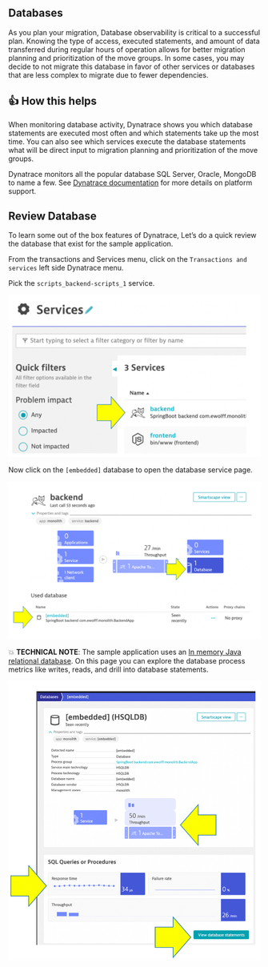 ## Databases

As you plan your migration, Database observability is critical to a successful plan. Knowing the type of access, executed statements, and amount of data transferred during regular hours of operation allows for better migration planning and prioritization of the move groups. In some cases, you may decide to not migrate this database in favor of other services or databases that are less complex to migrate due to fewer dependencies.

## 👍 How this helps 

When monitoring database activity, Dynatrace shows you which database statements are executed most often and which statements take up the most time. You can also see which services execute the database statements what will be direct input to migration planning and prioritization of the move groups.

Dynatrace monitors all the popular database SQL Server, Oracle, MongoDB to name a few. See [Dynatrace documentation](https://www.dynatrace.com/platform/database-monitoring/) for more details on platform support.

## Review Database

To learn some out of the box features of Dynatrace, Let’s do a quick review the database that exist for the sample application.

From the transactions and Services menu, click on the `Transactions and services` left side Dynatrace menu.

Pick the `scripts_backend-scripts_1` service.

![image](../../../assets/images/lab1-trans-services-db.png)

Now click on the `[embedded]` database to open the database service page. 

![image](../../../assets/images/lab1-pick-db.png)

💥 **TECHNICAL NOTE**: The sample application uses an [In memory Java relational database](http://hsqldb.org/).  On this page you can explore the database process metrics like writes, reads, and drill into database statements.

![image](../../../assets/images/lab1-database.png)

